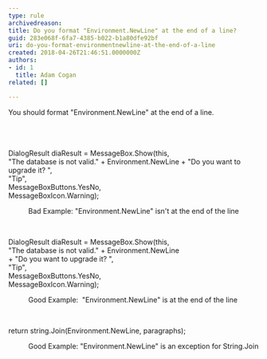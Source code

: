 ```yaml
---
type: rule
archivedreason: 
title: Do you format "Environment.NewLine" at the end of a line?
guid: 283e068f-6fa7-4385-b022-b1a80dfe92bf
uri: do-you-format-environmentnewline-at-the-end-of-a-line
created: 2018-04-26T21:46:51.0000000Z
authors:
- id: 1
  title: Adam Cogan
related: []

---
```



You&#160;should format &quot;Environment.NewLine&quot; at the end of a line.​​<br>​<br>
<br><excerpt class='endintro'></excerpt><br>
<p class="ssw15-rteElement-CodeArea">DialogResult diaResult = MessageBox.Show(this,<br>&quot;The database is not valid.&quot; + Environment.NewLine + &quot;Do you want to upgrade it? &quot;, <br>&quot;Tip&quot;, <br>MessageBoxButtons.YesNo,<br>MessageBoxIcon.Warning);<br></p><dd class="ssw15-rteElement-FigureBad">Bad Example&#58; &quot;Environment.NewLine&quot; isn't at the end of the line <br></dd><p><br></p><p class="ssw15-rteElement-CodeArea">DialogResult diaResult = MessageBox.Show(this,<br>&quot;The database is not valid.&quot; + Environment.NewLine<br>+ &quot;Do you want to upgrade it? &quot;, <br>&quot;Tip&quot;, <br>MessageBoxButtons.YesNo,<br>MessageBoxIcon.Warning);<br></p><dd class="ssw15-rteElement-FigureGood">Good Example&#58; &#160;&quot;Environment.NewLine&quot; is at the end of the line <br></dd><p>​​<br></p><p class="ssw15-rteElement-CodeArea">return string.Join(Environment.NewLine, paragraphs);</p><dd class="ssw15-rteElement-FigureGood">Good Example&#58; ​&quot;Environment.NewLine&quot; is an exception for String.Join  </dd><p>​<br></p>


